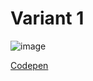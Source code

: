 # Variant 1

![image](https://github.com/aayusharyan/homelab.yush.dev/assets/16634228/9e887f52-7fac-47db-9921-f857cb7ba27a)

[Codepen](https://codepen.io/akashrajendra/pen/JKKRvQ)
